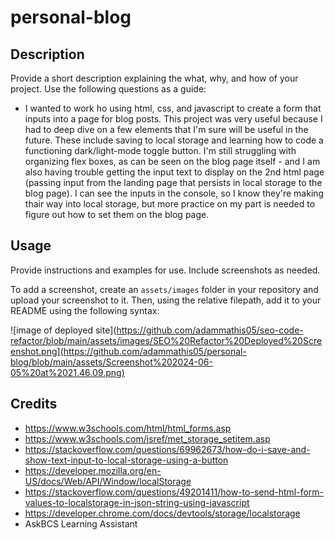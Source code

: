# personal-blog

## Description

Provide a short description explaining the what, why, and how of your project. Use the following questions as a guide:

- I wanted to work ho using html, css, and javascript to create a form that inputs into a page for blog posts. This project was very useful because I had to deep dive on a few elements that I'm sure will be useful in the future. These include saving to local storage and learning how to code a functioning dark/light-mode toggle button. I'm still struggling with organizing flex boxes, as can be seen on the blog page itself - and I am also having trouble getting the input text to display on the 2nd html page (passing input from the landing page that persists in local storage to the blog page). I can see the inputs in the console, so I know they're making thair way into local storage, but more practice on my part is needed to figure out how to set them on the blog page. 

## Usage

Provide instructions and examples for use. Include screenshots as needed.

To add a screenshot, create an `assets/images` folder in your repository and upload your screenshot to it. Then, using the relative filepath, add it to your README using the following syntax:

![image of deployed site](https://github.com/adammathis05/seo-code-refactor/blob/main/assets/images/SEO%20Refactor%20Deployed%20Screenshot.png](https://github.com/adammathis05/personal-blog/blob/main/assets/Screenshot%202024-06-05%20at%2021.46.09.png)


## Credits
- https://www.w3schools.com/html/html_forms.asp
- https://www.w3schools.com/jsref/met_storage_setitem.asp
- https://stackoverflow.com/questions/69962673/how-do-i-save-and-show-text-input-to-local-storage-using-a-button
- https://developer.mozilla.org/en-US/docs/Web/API/Window/localStorage
- https://stackoverflow.com/questions/49201411/how-to-send-html-form-values-to-localstorage-in-json-string-using-javascript
- https://developer.chrome.com/docs/devtools/storage/localstorage
- AskBCS Learning Assistant



